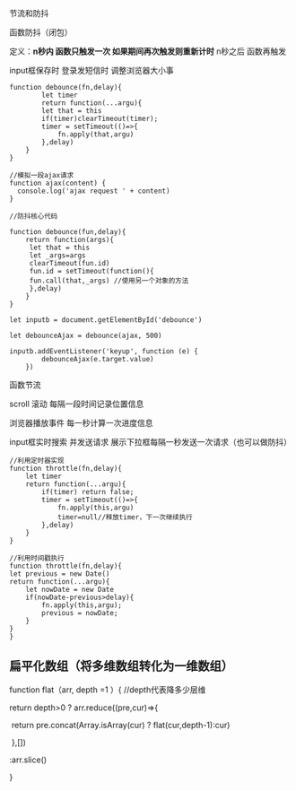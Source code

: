 节流和防抖

函数防抖（闭包）

定义：**n秒内 函数只触发一次 如果期间再次触发则重新计时** n秒之后 函数再触发

input框保存时  登录发短信时  调整浏览器大小事

```
function debounce(fn,delay){
        let timer
        return function(...argu){
        let that = this
        if(timer)clearTimeout(timer);
        timer = setTimeout(()=>{
        	fn.apply(that,argu)
        },delay)
	}
}
```

```
//模拟一段ajax请求
function ajax(content) {
  console.log('ajax request ' + content)
}

//防抖核心代码

function debounce(fun,delay){
	return function(args){
	 let that = this
	 let _args=args
	 clearTimeout(fun.id)
	 fun.id = setTimeout(function(){
	 fun.call(that,_args) //使用另一个对象的方法
	 },delay)
	}
}

let inputb = document.getElementById('debounce')

let debounceAjax = debounce(ajax, 500)

inputb.addEventListener('keyup', function (e) {
        debounceAjax(e.target.value)
    })

```

函数节流

scroll 滚动 每隔一段时间记录位置信息 

浏览器播放事件  每一秒计算一次进度信息

input框实时搜索  并发送请求 展示下拉框每隔一秒发送一次请求（也可以做防抖）

```
//利用定时器实现
function throttle(fn,delay){
	let timer
	return function(...argu){
		if(timer) return false;
		timer = setTimeout(()=>{
			fn.apply(this,argu)
			timer=null//释放timer，下一次继续执行
		},delay)
	}
}

//利用时间戳执行
function throttle(fn,delay){
let previous = new Date()
return function(...argu){
	let nowDate = new Date
	if(nowDate-previous>delay){
        fn.apply(this,argu);
        previous = nowDate;
	}
}
}
```

## 扁平化数组（将多维数组转化为一维数组）

function flat（arr, depth =1 ）{  //depth代表降多少层维

  return depth>0 ? arr.reduce((pre,cur)=>{

​		return pre.concat(Array.isArray(cur) ? flat(cur,depth-1):cur)

​	},[])

:arr.slice()

}